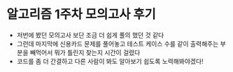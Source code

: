 # 알고리즘 1주차 모의고사 후기

- 저번에 봤던 모의고사 보단 조금 더 쉽게 풀의 했던 것 같다
- 그런데 마지막에 신용카드 문제를 풀어놓고 테스트 케이스 수를 같이 출력해주는 부분을 빼먹어서 뭐가 틀린지 찾는지 시간이 걸렸다
- 코드를 좀 더 간결하고 다른 사람이 봐도 알아보기 쉽도록 노력해봐야겠다!